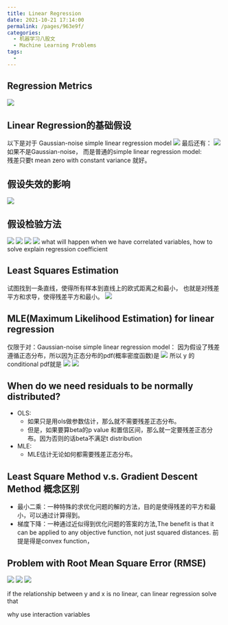 ```yaml
---
title: Linear Regression
date: 2021-10-21 17:14:00
permalink: /pages/963e9f/
categories:
  - 机器学习八股文
  - Machine Learning Problems
tags:
  - 
---
```

## Regression Metrics
![](https://raw.githubusercontent.com/emmableu/image/master/linear-regression-11.png)

## Linear Regression的基础假设
以下是对于 Gaussian-noise simple linear regression model
![](https://raw.githubusercontent.com/emmableu/image/master/linear-regression-0.png)
最后还有： ![](https://raw.githubusercontent.com/emmableu/image/master/linear-regression-6.png)
如果不是Gaussian-noise， 而是普通的simple linear regression model:  
残差只要t mean zero with constant variance 就好。


## 假设失效的影响
![](https://raw.githubusercontent.com/emmableu/image/master/linear-regression-1.png)
## 假设检验方法
![](https://raw.githubusercontent.com/emmableu/image/master/linear-regression-2.png)
![](https://raw.githubusercontent.com/emmableu/image/master/linear-regression-3.png)
![](https://raw.githubusercontent.com/emmableu/image/master/linear-regression-4.png)
![](https://raw.githubusercontent.com/emmableu/image/master/linear-regression-5.png)
what will happen when we have correlated variables, how to solve
explain regression coefficient

## Least Squares Estimation
试图找到一条直线，使得所有样本到直线上的欧式距离之和最小， 也就是对残差平方和求导，使得残差平方和最小。
![](https://raw.githubusercontent.com/emmableu/image/master/linear-regression-10.png)


## MLE(Maximum Likelihood Estimation) for linear regression
仅限于对：Gaussian-noise simple linear regression model：
因为假设了残差遵循正态分布，所以因为正态分布的pdf(概率密度函数)是
![](https://raw.githubusercontent.com/emmableu/image/master/linear-regression-7.png)
所以 y 的conditional pdf就是
![](https://raw.githubusercontent.com/emmableu/image/master/linear-regression-8.png)
![](https://raw.githubusercontent.com/emmableu/image/master/linear-regression-9.png)

## When do we need residuals to be normally distributed?
- OLS:
  - 如果只是用ols做参数估计，那么就不需要残差正态分布。
  - 但是，如果要算beta的p value 和置信区间，那么就一定要残差正态分布。因为否则的话beta不满足t distribution
- MLE:
  - MLE估计无论如何都需要残差正态分布。

## Least Square Method v.s. Gradient Descent Method 概念区别
- 最小二乘：一种特殊的求优化问题的解的方法，目的是使得残差的平方和最小，可以通过计算得到。
- 梯度下降：一种通过近似得到优化问题的答案的方法,The benefit is that it can be applied to any objective function, not just squared distances. 前提是得是convex function，

## Problem with Root Mean Square Error (RMSE)
![](https://raw.githubusercontent.com/emmableu/image/master/linear-regression-14.png)
![](https://raw.githubusercontent.com/emmableu/image/master/linear-regression-12.png)
![](https://raw.githubusercontent.com/emmableu/image/master/linear-regression-13.png)


if the relationship between y and x is no linear, can linear regression solve that

why use interaction variables
